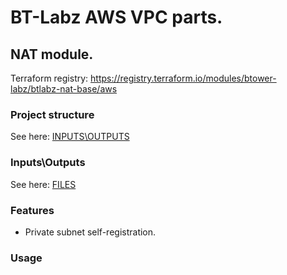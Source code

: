 # BT-Labz AWS VPC parts.

## NAT module.

Terraform registry: https://registry.terraform.io/modules/btower-labz/btlabz-nat-base/aws

### Project structure

See here: [INPUTS\OUTPUTS](INOUT.md)

### Inputs\Outputs

See here: [FILES](FILES.md)

### Features

* Private subnet self-registration.

### Usage

```

```
